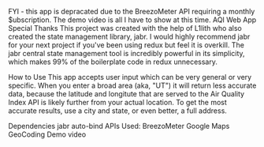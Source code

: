 FYI - this app is depracated due to the BreezoMeter API requiring a monthly $ubscription. The demo video is all I have to show at this time.
AQI Web App
Special Thanks
This project was created with the help of L1lith who also created the state management library, jabr. I would highly recommend jabr for your next project if you've been using redux but feel it is overkill. The jabr central state management tool is incredibly powerful in its simplicity, which makes 99% of the boilerplate code in redux unnecessary.

How to Use
This app accepts user input which can be very general or very specific. When you enter a broad area (aka, "UT") it will return less accurate data, because the latitude and longitute that are served to the Air Quality Index API is likely further from your actual location. To get the most accurate results, use a city and state, or even better, a full address.

Dependencies
jabr
auto-bind
APIs Used:
BreezoMeter
Google Maps GeoCoding
Demo video
